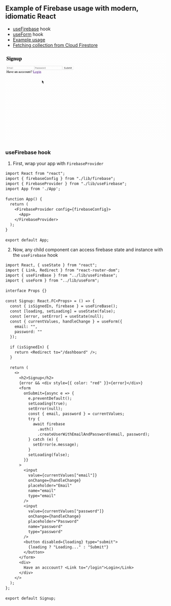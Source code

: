 ## Example of Firebase usage with modern, idiomatic React

- [useFirebase](https://github.com/johnkueh/react-firebase-example/blob/master/src/lib/useFirebase.tsx) hook
- [useForm](https://github.com/johnkueh/react-firebase-example/blob/master/src/lib/useForm.ts) hook
- [Example usage](https://github.com/johnkueh/react-firebase-example/blob/master/src/pages/Signup.tsx)
- [Fetching collection from Cloud Firestore](https://github.com/johnkueh/react-firebase-example/blob/feature/firestore/src/pages/Dashboard.tsx)

![Auth Preview](./public/auth-preview.gif)

### useFirebase hook

1. First, wrap your app with `FirebaseProvider`

```tsx
import React from "react";
import { firebaseConfig } from "./lib/firebase";
import { FirebaseProvider } from "./lib/useFirebase";
import App from './App';

function App() {
  return (
    <FirebaseProvider config={firebaseConfig}>
      <App>
    </FirebaseProvider>
  );
}

export default App;
```

2. Now, any child component can access firebase state and instance with the `useFirebase` hook

```tsx
import React, { useState } from "react";
import { Link, Redirect } from "react-router-dom";
import { useFireBase } from "../lib/useFirebase";
import { useForm } from "../lib/useForm";

interface Props {}

const Signup: React.FC<Props> = () => {
  const { isSignedIn, firebase } = useFireBase();
  const [loading, setLoading] = useState(false);
  const [error, setError] = useState(null);
  const { currentValues, handleChange } = useForm({
    email: "",
    password: ""
  });

  if (isSignedIn) {
    return <Redirect to="/dashboard" />;
  }

  return (
    <>
      <h2>Signup</h2>
      {error && <div style={{ color: "red" }}>{error}</div>}
      <form
        onSubmit={async e => {
          e.preventDefault();
          setLoading(true);
          setError(null);
          const { email, password } = currentValues;
          try {
            await firebase
              .auth()
              .createUserWithEmailAndPassword(email, password);
          } catch (e) {
            setError(e.message);
          }
          setLoading(false);
        }}
      >
        <input
          value={currentValues["email"]}
          onChange={handleChange}
          placeholder="Email"
          name="email"
          type="email"
        />
        <input
          value={currentValues["password"]}
          onChange={handleChange}
          placeholder="Password"
          name="password"
          type="password"
        />
        <button disabled={loading} type="submit">
          {loading ? "Loading..." : "Submit"}
        </button>
      </form>
      <div>
        Have an acccount? <Link to="/login">Login</Link>
      </div>
    </>
  );
};

export default Signup;
```
